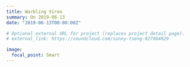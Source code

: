 ```yaml
---
title: Warbling Vireo
summary: On 2019-06-13
date: "2019-06-13T00:00:00Z"

# Optional external URL for project (replaces project detail page).
# external_link: https://soundcloud.com/sunny-tseng-927964029

image:
  focal_point: Smart
---
```

